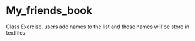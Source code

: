 # My_friends_book

Class Exercise, users add names to the list and those names will'be store in textfiles
